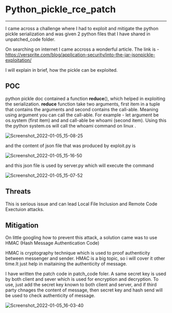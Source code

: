 # Python_pickle_rce_patch
--------------------------------------------------------------------------------------------------------------------------------------------------------------------


I came across a challenge where I had to exploit and mitigate the python pickle serialization and was given 2 python files that I have shared in unpatched_code folder.

On searching on internet I came accross a wonderful article. The link is - https://versprite.com/blog/application-security/into-the-jar-jsonpickle-exploitation/

I will explain in brief, how the pickle can be exploited.

## POC ##

python pickle doc contained a function __reduce__(), which helped in exploiting the serialization.
__reduce__ function take two arguments, first item in a tuple that contains the arguments and second contains the call-able. Meaning using argument you can call the call-able. For example - let argument be os.system (first item) and and call-able be whoami (second item). Using this the python system.os will call the whoami command on linux .

![Screenshot_2022-01-05_15-08-25](https://user-images.githubusercontent.com/53575624/148196632-e0efca31-35b0-4c5a-97e0-658f6f0d5ce7.jpg)

and the content of json file that was produced by exploit.py is


![Screenshot_2022-01-05_15-16-50](https://user-images.githubusercontent.com/53575624/148196791-dee78026-a9a9-4417-a721-8af4546df9c1.png)

and this json file is used by server.py which will execute the command 


![Screenshot_2022-01-05_15-07-52](https://user-images.githubusercontent.com/53575624/148196281-bd6bb759-0a93-43f9-b8d6-520c2f282de3.jpg)

## Threats ##
This is serious issue and can lead Local File Inclusion and Remote Code Exectuion attacks.

## Mitigation ##

On little googling how to prevent this attack, a solution came was to use HMAC (Hash Message Authentication Code)

HMAC is cryptography technique which is used to proof authenticity between messenger and sender.
HMAC is a big topic, so i will cover it other time.It just help in maitaining the authenticity of message.

I have written the patch code in patch_code foler. A same secret key is used by both client and sever which is used for encryption and decryption. To use, just add the secret key known to both client and server, and if third party chnages the content of message, then secret key and hash send will be used to check authenticity of message.

![Screenshot_2022-01-05_16-03-40](https://user-images.githubusercontent.com/53575624/148205136-2f4f84ef-ec22-4f85-9e75-c23c1a5fc064.jpg)

